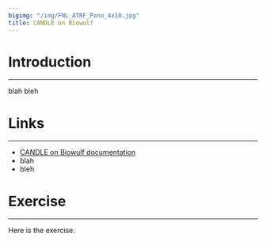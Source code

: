 ```yaml
---
bigimg: "/img/FNL_ATRF_Pano_4x10.jpg"
title: CANDLE on Biowulf
---
```


# Introduction
---

blah bleh

# Links
---

* [CANDLE on Biowulf documentation](https://hpc.nih.gov/apps/candle)
* blah
* bleh

# Exercise
---

Here is the exercise.
